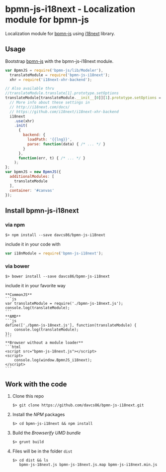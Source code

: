 # bpmn-js-i18next - Localization module for bpmn-js

Localization module for [bpmn-js](https://github.com/bpmn-io/bpmn-js) using [i18next](https://github.com/i18next/i18next) library.

## Usage

Bootstrap [bpmn-js](https://github.com/bpmn-io/bpmn-js) with the bpmn-js-i18next module.

```js
var BpmnJS = require('bpmn-js/lib/Modeler'),
  translateModule = require('bpmn-js-i18next');
  xhr = require('i18next-xhr-backend');

// Also available thru
//translateModule.translate[1].prototype.setOptions
translateModule[translateModule.__init__[0]][1].prototype.setOptions = function(i18next) {
  // More info about these settings in
  // http://i18next.com/docs/
  // https://github.com/i18next/i18next-xhr-backend
  i18next
    .use(xhr)
    .init(
      {
        backend: {
          loadPath: '{{lng}}',
          parse: function(data) { /* ... */ }
        }
      },
      function(err, t) { /* ... */ }
    );
};
var bpmnJS = new BpmnJS({
  additionalModules: [
    translateModule
  ],
  container: '#canvas'
});
```

## Install bpmn-js-i18next

### via npm

```shell
$> npm install --save davcs86/bpmn-js-i18next
```

include it in your code with

```js
var i18nModule = require('bpmn-js-i18next');
```

### via bower

```shell
$> bower install --save davcs86/bpmn-js-i18next
```

include it in your favorite way

    **CommonJS**
    ```js
    var translateModule = require('./bpmn-js-18next.js');
    console.log(translateModule);
    ```
    **AMD**
    ```js
    define(['./bpmn-js-18next.js'], function(translateModule) {
        console.log(translateModule);
    });
    ```
    **Browser without a module loader**
    ```html
    <script src="bpmn-js-18next.js"></script>
    <script>
        console.log(window.BpmnJS_i18next);
    </script>
    ```

## Work with the code

1. Clone this repo

    ```shell
    $> git clone https://github.com/davcs86/bpmn-js-i18next.git
    ```

1. Install the _NPM_ packages

    ```shell
    $> cd bpmn-js-i18next && npm install
    ```

1. Build the _Browserify UMD bundle_

    ```shell
    $> grunt build
    ```

1. Files will be in the folder `dist`

    ```shell
    $> cd dist && ls
       bpmn-js-18next.js bpmn-js-18next.js.map bpmn-js-i18next.min.js
    ```

